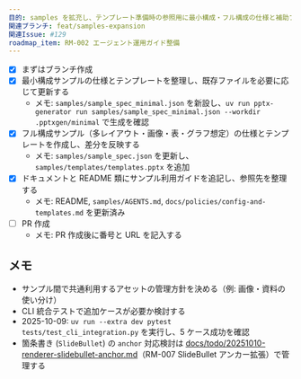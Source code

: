 ```yaml
---
目的: samples を拡充し、テンプレート準備時の参照用に最小構成・フル構成の仕様と補助ファイルを整備する
関連ブランチ: feat/samples-expansion
関連Issue: #129
roadmap_item: RM-002 エージェント運用ガイド整備
---
```


- [x] まずはブランチ作成
- [x] 最小構成サンプルの仕様とテンプレートを整理し、既存ファイルを必要に応じて更新する
  - メモ: `samples/sample_spec_minimal.json` を新設し、`uv run pptx-generator run samples/sample_spec_minimal.json --workdir .pptxgen/minimal` で生成を確認
- [x] フル構成サンプル（多レイアウト・画像・表・グラフ想定）の仕様とテンプレートを作成し、差分を反映する
  - メモ: `samples/sample_spec.json` を更新し、`samples/templates/templates.pptx` を追加
- [x] ドキュメントと README 類にサンプル利用ガイドを追記し、参照先を整理する
  - メモ: README, `samples/AGENTS.md`, `docs/policies/config-and-templates.md` を更新済み
- [ ] PR 作成
  - メモ: PR 作成後に番号と URL を記入する

## メモ
- サンプル間で共通利用するアセットの管理方針を決める（例: 画像・資料の使い分け）
- CLI 統合テストで追加ケースが必要か検討する
- 2025-10-09: `uv run --extra dev pytest tests/test_cli_integration.py` を実行し、5 ケース成功を確認
- 箇条書き (`SlideBullet`) の `anchor` 対応検討は [docs/todo/20251010-renderer-slidebullet-anchor.md](./20251010-renderer-slidebullet-anchor.md)（RM-007 SlideBullet アンカー拡張）で管理する
